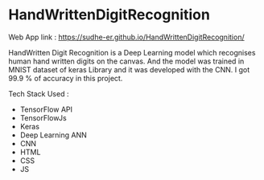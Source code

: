 # HandWrittenDigitRecognition
Web App link : https://sudhe-er.github.io/HandWrittenDigitRecognition/

HandWritten Digit Recognition is a Deep Learning model which recognises human hand written digits on the canvas.
And the model was trained in MNIST dataset of keras Library and it was developed with the CNN.
I got 99.9 % of accuracy in this project. 


Tech Stack Used : 
- TensorFlow API
- TensorFlowJs
- Keras
- Deep Learning ANN
- CNN
- HTML
- CSS
- JS
  
